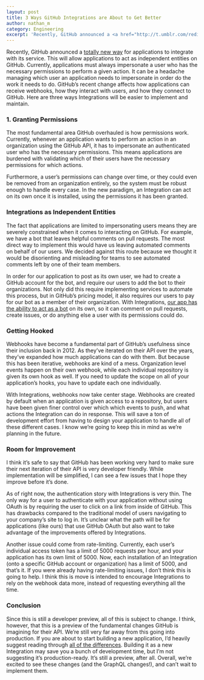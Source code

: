 ```yaml
---
layout: post
title: 3 Ways GitHub Integrations are About to Get Better
author: nathan_m
category: Engineering
excerpt: 'Recently, GitHub announced a <a href="http://t.umblr.com/redirect?z=https%3A%2F%2Fdeveloper.github.com%2Fchanges%2F2016-09-14-Integrations-Early-Access%2F&t=NmRmMjU0MDQ0YjZjM2E1ZGE3YzQwZjE3M2VlNGM1MDgzNzViMDUyNSx2eTI4TGdmbA%3D%3D&b=t%3ANYUWSMP8glLS4tRmPIbrNA&m=1" class="link">totally new way</a> for applications to integrate with its service. This will allow applications to act as independent entities on GitHub. Currently, applications must always impersonate a user who has the necessary permissions to perform a given action. It can be a headache managing which user an application needs to impersonate in order do the work it needs to do. GitHub’s recent change affects how applications can receive webhooks, how they interact with users, and how they connect to GitHub. Here are three ways Integrations will be easier to implement and maintain.'
---
```


Recently, GitHub announced a [totally new way](http://t.umblr.com/redirect?z=https%3A%2F%2Fdeveloper.github.com%2Fchanges%2F2016-09-14-Integrations-Early-Access%2F&t=NmRmMjU0MDQ0YjZjM2E1ZGE3YzQwZjE3M2VlNGM1MDgzNzViMDUyNSx2eTI4TGdmbA%3D%3D&b=t%3ANYUWSMP8glLS4tRmPIbrNA&m=1) for applications to integrate with its service. This will allow applications to act as independent entities on GitHub. Currently, applications must always impersonate a user who has the necessary permissions to perform a given action. It can be a headache managing which user an application needs to impersonate in order do the work it needs to do. GitHub’s recent change affects how applications can receive webhooks, how they interact with users, and how they connect to GitHub. Here are three ways Integrations will be easier to implement and maintain.

### 1. Granting Permissions

The most fundamental area GitHub overhauled is how permissions work. Currently, whenever an application wants to perform an action in an organization using the GitHub API, it has to impersonate an authenticated user who has the necessary permissions. This means applications are burdened with validating which of their users have the necessary permissions for which actions.

Furthermore, a user’s permissions can change over time, or they could even be removed from an organization entirely, so the system must be robust enough to handle every case. In the new paradigm, an Integration can act on its own once it is installed, using the permissions it has been granted.

### Integrations as Independent Entities

The fact that applications are limited to impersonating users means they are severely constrained when it comes to interacting on GitHub. For example, we have a bot that leaves helpful comments on pull requests. The most direct way to implement this would have us leaving automated comments on behalf of our users. We decided against this route because we thought it would be disorienting and misleading for teams to see automated comments left by one of their team members.

In order for our application to post as its own user, we had to create a GitHub account for the bot, and require our users to add the bot to their organizations. Not only did this require implementing services to automate this process, but in GitHub’s pricing model, it also requires our users to pay for our bot as a member of their organization. With Integrations, [our app has the ability to act as a bot](http://t.umblr.com/redirect?z=https%3A%2F%2Fdeveloper.github.com%2Fearly-access%2Fintegrations%2F%23first-class-actors&t=ZmQwODJiMzRkZWEyN2M0MmExMTkxNTlmNDc5ODM1MDhiYzM2OGE0Yix2eTI4TGdmbA%3D%3D&b=t%3ANYUWSMP8glLS4tRmPIbrNA&m=1) on its own, so it can comment on pull requests, create issues, or do anything else a user with its permissions could do.

### Getting Hooked

Webhooks have become a fundamental part of GitHub’s usefulness since their inclusion back in 2012. As they’ve iterated on their API over the years, they’ve expanded how much applications can do with them. But because this has been iterative, webhooks are kind of a mess. Organization level events happen on their own webhook, while each individual repository is given its own hook as well. If you need to update the scope on all of your application’s hooks, you have to update each one individually.

With Integrations, webhooks now take center stage. Webhooks are created by default when an application is given access to a repository, but users have been given finer control over which which events to push, and what actions the Integration can do in response. This will save a ton of development effort from having to design your application to handle all of these different cases. I know we’re going to keep this in mind as we’re planning in the future.

### Room for Improvement

I think it’s safe to say that GitHub has been working very hard to make sure their next iteration of their API is very developer friendly. While implementation will be simplified, I can see a few issues that I hope they improve before it’s done.

As of right now, the authentication story with Integrations is very thin. The only way for a user to authenticate with your application without using OAuth is by requiring the user to click on a link from inside of GitHub. This has drawbacks compared to the traditional model of users navigating to your company’s site to log in. It’s unclear what the path will be for applications (like ours) that use GitHub OAuth but also want to take advantage of the improvements offered by Integrations.

Another issue could come from rate-limiting. Currently, each user’s individual access token has a limit of 5000 requests per hour, and your application has its own limit of 5000. Now, each installation of an Integration (onto a specific GitHub account or organization) has a limit of 5000, and that’s it. If you were already having rate-limiting issues, I don’t think this is going to help. I think this is move is intended to encourage Integrations to rely on the webhook data more, instead of requesting everything all the time.

### Conclusion

Since this is still a developer preview, all of this is subject to change. I think, however, that this is a preview of the fundamental changes GitHub is imagining for their API. We’re still very far away from this going into production. If you are about to start building a new application, I’d heavily suggest reading through [all of the differences](http://t.umblr.com/redirect?z=https%3A%2F%2Fdeveloper.github.com%2Fearly-access%2Fintegrations%2Fintegrations-vs-oauth-applications%2F&t=ZjkxYTJjZmM5NzVmMDBhNmFkZWI4ZWY5MWY3NzU4YWExYTlhOWY0Myx2eTI4TGdmbA%3D%3D&b=t%3ANYUWSMP8glLS4tRmPIbrNA&m=1). Building it as a new Integration may save you a bunch of development time, but I’m not suggesting it’s production-ready. It’s still a preview, after all. Overall, we’re excited to see these changes (and the GraphQL changes!), and can’t wait to implement them.
